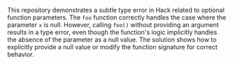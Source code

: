 This repository demonstrates a subtle type error in Hack related to optional function parameters.  The `foo` function correctly handles the case where the parameter `x` is null. However, calling `foo()` without providing an argument results in a type error, even though the function's logic implicitly handles the absence of the parameter as a null value. The solution shows how to explicitly provide a null value or modify the function signature for correct behavior.